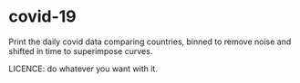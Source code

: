 # covid-19

Print the daily covid data comparing countries, binned to remove noise 
and shifted in time to superimpose curves.

LICENCE: do whatever you want with it. 
